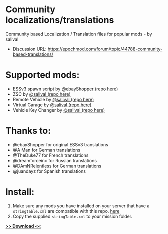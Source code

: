 # Community localizations/translations
Community based Localization / Translation files for popular mods - by salival

* Discussion URL: https://epochmod.com/forum/topic/44788-community-based-translations/

# Supported mods:

* ESSv3 spawn script by [@ebayShopper (repo here)](https://github.com/ebayShopper/ESSV3)
* ZSC by [@salival (repo here)](https://github.com/oiad/ZSC)
* Remote Vehicle by [@salival (repo here)](https://github.com/oiad/remoteVehicle)
* Virtual Garage by [@salival (repo here)](https://github.com/oiad/virtualGarage)
* Vehicle Key Changer by [@salival (repo here)](https://github.com/oiad/vkc)

# Thanks to:

* @ebayShopper for original ESSv3 translations
* @A Man for German translations
* @TheDuke77 for French translations
* @dreamforceinc for Russian translations
* @DAmNRelentless for German translations
* @juandayz for Spanish translations

# Install:

1. Make sure any mods you have installed on your server that have a <code>stringtable.xml</code> are compatible with this repo. [here](https://github.com/oiad/communityLocalizations/#supported-mods)
1. Copy the supplied <code>stringTable.xml</code> to your mission folder.

**[>> Download <<](https://github.com/oiad/communityLocalizations/archive/master.zip)**